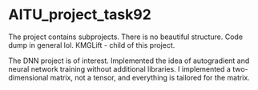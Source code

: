 # AITU_project_task92
The project contains subprojects. There is no beautiful structure. Code dump in general lol. KMGLift - child of this project.

The DNN project is of interest.
Implemented the idea of autogradient and neural network training without additional libraries. I implemented a two-dimensional matrix, not a tensor, and everything is tailored for the matrix.